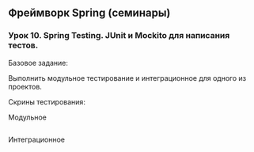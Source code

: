 ## Фреймворк Spring (семинары)

### Урок 10. Spring Testing. JUnit и Mockito для написания тестов.

Базовое задание:

Выполнить модульное тестирование и интеграционное для одного из проектов.

Скрины тестирования:

Модульное

![]()

Интеграционное

![]()
